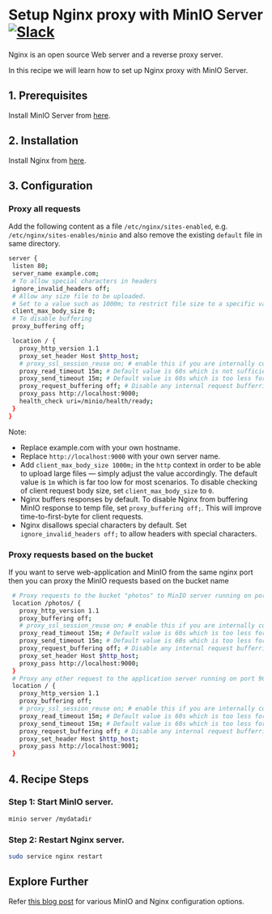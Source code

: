 # Setup Nginx proxy with MinIO Server [![Slack](https://slack.min.io/slack?type=svg)](https://slack.min.io)

Nginx is an open source Web server and a reverse proxy server.

In this recipe we will learn how to set up Nginx proxy with MinIO Server.

## 1. Prerequisites

Install MinIO Server from [here](https://docs.min.io/docs/minio-quickstart-guide).

## 2. Installation

Install Nginx from [here](http://nginx.org/en/download.html).

## 3. Configuration

### Proxy all requests
Add the following content as a file ``/etc/nginx/sites-enabled``, e.g. ``/etc/nginx/sites-enables/minio``  and also remove the existing ``default`` file in same directory.

```sh
server {
 listen 80;
 server_name example.com;
 # To allow special characters in headers
 ignore_invalid_headers off;
 # Allow any size file to be uploaded.
 # Set to a value such as 1000m; to restrict file size to a specific value
 client_max_body_size 0;
 # To disable buffering
 proxy_buffering off;

 location / {
   proxy_http_version 1.1
   proxy_set_header Host $http_host;
   # proxy_ssl_session_reuse on; # enable this if you are internally connecting over SSL
   proxy_read_timeout 15m; # Default value is 60s which is not sufficient for MinIO.
   proxy_send_timeout 15m; # Default value is 60s which is too less for MinIO.
   proxy_request_buffering off; # Disable any internal request bufferring.
   proxy_pass http://localhost:9000;
   health_check uri=/minio/health/ready;
 }
}
```

Note:

* Replace example.com with your own hostname.
* Replace ``http://localhost:9000``  with your own server name.
* Add ``client_max_body_size 1000m;`` in the ``http`` context in order to be able to upload large files — simply adjust the value accordingly. The default value is `1m` which is far too low for most scenarios. To disable checking of client request body size, set ``client_max_body_size`` to `0`.
* Nginx buffers responses by default. To disable Nginx from buffering MinIO response to temp file, set `proxy_buffering off;`. This will improve time-to-first-byte for client requests.
* Nginx disallows special characters by default.  Set ``ignore_invalid_headers off;`` to allow headers with special characters.

### Proxy requests based on the bucket
If you want to serve web-application and MinIO from the same nginx port then you can proxy the MinIO requests based on the bucket name

```sh
 # Proxy requests to the bucket "photos" to MinIO server running on port 9000
 location /photos/ {
   proxy_http_version 1.1
   proxy_buffering off;
   # proxy_ssl_session_reuse on; # enable this if you are internally connecting over SSL
   proxy_read_timeout 15m; # Default value is 60s which is too less for MinIO.
   proxy_send_timeout 15m; # Default value is 60s which is too less for MinIO.
   proxy_request_buffering off; # Disable any internal request bufferring.
   proxy_set_header Host $http_host;
   proxy_pass http://localhost:9000;
 }
 # Proxy any other request to the application server running on port 9001
 location / {
   proxy_http_version 1.1
   proxy_buffering off;
   # proxy_ssl_session_reuse on; # enable this if you are internally connecting over SSL
   proxy_read_timeout 15m; # Default value is 60s which is too less for MinIO.
   proxy_send_timeout 15m; # Default value is 60s which is too less for MinIO.
   proxy_request_buffering off; # Disable any internal request bufferring.
   proxy_set_header Host $http_host;
   proxy_pass http://localhost:9001;
 }
```

## 4. Recipe Steps

### Step 1: Start MinIO server.

```sh
minio server /mydatadir
```

### Step 2: Restart Nginx server.

```sh
sudo service nginx restart
```

## Explore Further

Refer [this blog post](https://www.nginx.com/blog/enterprise-grade-cloud-storage-nginx-plus-minio/) for various MinIO and Nginx configuration options.

